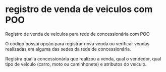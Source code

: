 # registro de venda de veiculos com POO
Registro de venda de veículos para rede de concessionária com POO

O código possui opção para registrar nova venda ou verificar vendas realizadas em alguma das sedes da rede de concessionária.

Registra qual a concessionária que realizou a venda, qual o vendedor, qual tipo de veículo (carro, moto ou caminhonete) e atributos do veículo.


